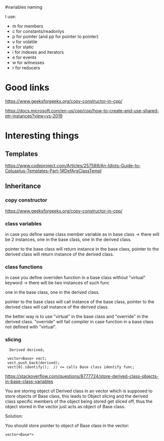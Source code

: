 
#variables naming

I use:

* m for members
* c for constants/readonlys
* p for pointer (and pp for pointer to pointer)
* v for volatile
* s for static
* i for indexes and iterators
* e for events
* w for witnesses
* r for reducers

# Good links

<https://www.geeksforgeeks.org/copy-constructor-in-cpp/>

<https://docs.microsoft.com/en-us/cpp/cpp/how-to-create-and-use-shared-ptr-instances?view=vs-2019>

# Interesting things

## Templates

<https://www.codeproject.com/Articles/257589/An-Idiots-Guide-to-Cplusplus-Templates-Part-1#DefArgClassTempl>

## Inheritance

### copy constructor

<https://www.geeksforgeeks.org/copy-constructor-in-cpp/>

### class variables 

in case you define same class member variable as in base class -> there will be 2 instances, one in the base class, one in the derived class.

pointer to the base class will return instance in the base class, pointer to the derived class will return instance of the derived class.

### class functions

in case you define overriden function in a base class without "virtual" keyword -> there will be two instances of such func

one in the base class, one in the derived class.

pointer to the base class will call instance of the base class, pointer to the derived class will call instance of the derived class.

the better way is to use "virtual" in the base class and "override" in the derived class. "override" will fail compiler in case function in a base class not defined with "virtual".

### slicing 

```
  Derived derived;

 vector<Base> vect;
 vect.push_back(derived);
 vect[0].identify();  // <= calls Base class identify func;
```

<https://stackoverflow.com/questions/8777724/store-derived-class-objects-in-base-class-variables>

You are storing object of Derived class in an vector which is supposed to store objects of Base class, this leads to Object slicing and the derived class specific members of the object being stored get sliced off, thus the object stored in the vector just acts as object of Base class.

Solution:

You should store pointer to object of Base class in the vector:

`vector<Base*>`





